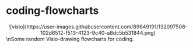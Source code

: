 # coding-flowcharts
<div align="center">
  ![visio](https://user-images.githubusercontent.com/89649191/132097508-102d6512-f513-4123-9c40-a8dc5b531844.png)
</div>
\nSome random Visio-drawing flowcharts for coding.
